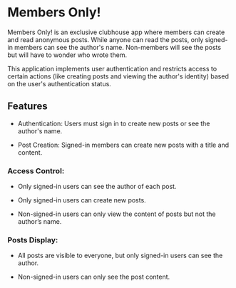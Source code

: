 # Members Only!

Members Only! is an exclusive clubhouse app where members can create and read anonymous posts. While anyone can read the posts, only signed-in members can see the author's name. Non-members will see the posts but will have to wonder who wrote them.

This application implements user authentication and restricts access to certain actions (like creating posts and viewing the author's identity) based on the user's authentication status.

## Features

* Authentication: Users must sign in to create new posts or see the author's name.

* Post Creation: Signed-in members can create new posts with a title and content.

### Access Control:

* Only signed-in users can see the author of each post.

* Only signed-in users can create new posts.

* Non-signed-in users can only view the content of posts but not the author’s name.

### Posts Display:

* All posts are visible to everyone, but only signed-in users can see the author.

* Non-signed-in users can only see the post content.

